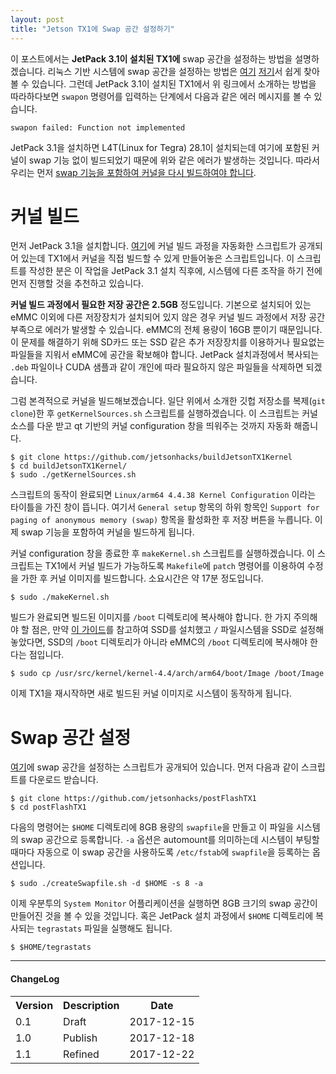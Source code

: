 ```yaml
---
layout: post
title: "Jetson TX1에 Swap 공간 설정하기"
---
```


이 포스트에서는 **JetPack 3.1이 설치된 TX1에** swap 공간을 설정하는 방법을 설명하겠습니다. 리눅스 기반 시스템에 swap 공간을 설정하는 방법은 [여기](http://www.jetsonhacks.com/2016/12/21/jetson-tx1-swap-file-and-development-preparation/) [저기](https://jkjung-avt.github.io/swap-on-tx1/)서 쉽게 찾아볼 수 있습니다. 그런데 JetPack 3.1이 설치된 TX1에서 위 링크에서 소개하는 방법을 따라하다보면 `swapon` 명령어를 입력하는 단계에서 다음과 같은 에러 메시지를 볼 수 있습니다.

```
swapon failed: Function not implemented
```

JetPack 3.1을 설치하면 L4T(Linux for Tegra) 28.1이 설치되는데 여기에 포함된 커널이 swap 기능 없이 빌드되었기 때문에 위와 같은 에러가 발생하는 것입니다. 따라서 우리는 먼저 [swap 기능을 포함하여 커널을 다시 빌드하여야 합니다](https://devtalk.nvidia.com/default/topic/901380/tx1-swapon-failed-function-not-implemented/).

# 커널 빌드

먼저 JetPack 3.1을 설치합니다. [여기](https://github.com/jetsonhacks/buildJetsonTX1Kernel)에 커널 빌드 과정을 자동화한 스크립트가 공개되어 있는데 TX1에서 커널을 직접 빌드할 수 있게 만들어놓은 스크립트입니다. 이 스크립트를 작성한 분은 이 작업을 JetPack 3.1 설치 직후에, 시스템에 다른 조작을 하기 전에 먼저 진행할 것을 추천하고 있습니다.

**커널 빌드 과정에서 필요한 저장 공간은 2.5GB** 정도입니다. 기본으로 설치되어 있는 eMMC 이외에 다른 저장장치가 설치되어 있지 않은 경우 커널 빌드 과정에서 저장 공간 부족으로 에러가 발생할 수 있습니다. eMMC의 전체 용량이 16GB 뿐이기 때문입니다. 이 문제를 해결하기 위해 SD카드 또는 SSD 같은 추가 저장장치를 이용하거나 필요없는 파일들을 지워서 eMMC에 공간을 확보해야 합니다. JetPack 설치과정에서 복사되는 `.deb` 파일이나 CUDA 샘플과 같이 개인에 따라 필요하지 않은 파일들을 삭제하면 되겠습니다.

그럼 본격적으로 커널을 빌드해보겠습니다. 일단 위에서 소개한 깃헙 저장소를 복제(`git clone`)한 후 `getKernelSources.sh` 스크립트를 실행하겠습니다. 이 스크립트는 커널 소스를 다운 받고 qt 기반의 커널 configuration 창을 띄워주는 것까지 자동화 해줍니다.

```shell
$ git clone https://github.com/jetsonhacks/buildJetsonTX1Kernel
$ cd buildJetsonTX1Kernel/
$ sudo ./getKernelSources.sh
```

스크립트의 동작이 완료되면 `Linux/arm64 4.4.38 Kernel Configuration` 이라는 타이틀을 가진 창이 뜹니다.
여기서 `General setup` 항목의 하위 항목인 `Support for paging of anonymous memory (swap)` 항목을 활성화한 후 저장 버튼을 누릅니다. 이제 swap 기능을 포함하여 커널을 빌드하게 됩니다.

커널 configuration 창을 종료한 후 `makeKernel.sh` 스크립트를 실행하겠습니다. 이 스크립트는 TX1에서 커널 빌드가 가능하도록 `Makefile`에 `patch` 명령어를 이용하여 수정을 가한 후 커널 이미지를 빌드합니다. 소요시간은 약 17분 정도입니다.

```shell
$ sudo ./makeKernel.sh
```

빌드가 완료되면 빌드된 이미지를 `/boot` 디렉토리에 복사해야 합니다. 한 가지 주의해야 할 점은, 만약 [이 가이드](http://www.jetsonhacks.com/2017/01/28/install-samsung-ssd-on-nvidia-jetson-tx1/)를 참고하여 SSD를 설치했고 `/` 파일시스템을 SSD로 설정해 놓았다면, SSD의 `/boot` 디렉토리가 아니라 eMMC의 `/boot` 디렉토리에 복사해야 한다는 점입니다.

```shell
$ sudo cp /usr/src/kernel/kernel-4.4/arch/arm64/boot/Image /boot/Image
```

이제 TX1을 재시작하면 새로 빌드된 커널 이미지로 시스템이 동작하게 됩니다.

# Swap 공간 설정

[여기](https://github.com/jetsonhacks/postFlashTX1)에 swap 공간을 설정하는 스크립트가 공개되어 있습니다. 먼저 다음과 같이 스크립트를 다운로드 받습니다.

```shell
$ git clone https://github.com/jetsonhacks/postFlashTX1
$ cd postFlashTX1
```

다음의 명령어는 `$HOME` 디렉토리에 8GB 용량의 `swapfile`을 만들고 이 파일을 시스템의 swap 공간으로 등록합니다. `-a` 옵션은 automount를 의미하는데 시스템이 부팅할 때마다 자동으로 이 swap 공간을 사용하도록 `/etc/fstab`에 `swapfile`을 등록하는 옵션입니다.

```shell
$ sudo ./createSwapfile.sh -d $HOME -s 8 -a
```

이제 우분투의 `System Monitor` 어플리케이션을 실행하면 8GB 크기의 swap 공간이 만들어진 것을 볼 수 있을 것입니다. 혹은 JetPack 설치 과정에서 `$HOME` 디렉토리에 복사되는 `tegrastats` 파일을 실행해도 됩니다.

```shell
$ $HOME/tegrastats
```
---------------------------------------------------------------------------
#### ChangeLog
<table>
  <tr>
    <th>Version</th>
    <th>Description</th>
    <th>Date</th>
  </tr>
  <tr>
    <td class="td_center">0.1</td>
    <td>Draft</td>
    <td class="td_center">2017-12-15</td>
  </tr>
  <tr>
    <td class="td_center">1.0</td>
    <td>Publish</td>
    <td class="td_center">2017-12-18</td>
  </tr>
  <tr>
    <td class="td_center">1.1</td>
    <td>Refined</td>
    <td class="td_center">2017-12-22</td>
  </tr>
</table>
